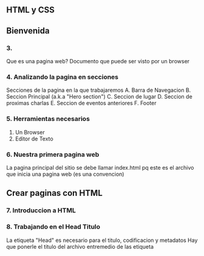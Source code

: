 

## HTML y CSS

## Bienvenida
### 3.
Que es una pagina web?
Documento que puede ser visto por un browser


### 4. Analizando la pagina en secciones

Secciones de la pagina en la que trabajaremos
A. Barra de Navegacion
B. Seccion Principal (a.k.a "Hero section")
C. Seccion de lugar
D. Seccion de proximas charlas
E. Seccion de eventos anteriores
F. Footer

### 5. Herramientas necesarios
 1. Un Browser
 2. Editor de Texto

### 6. Nuestra primera pagina web

La pagina principal del sitio se debe llamar index.html pq este es el archivo que inicia una pagina web (es una convencion)

## Crear paginas con HTML

### 7. Introduccion a HTML

### 8. Trabajando en el Head Titulo

La etiqueta "Head" es necesario para el titulo, codificacion y metadatos
Hay que ponerle el titulo del archivo entremedio de las etiqueta <title>
tambien dentro dentro de la eiqueta head, hay que especificar que pueda leer caracteres como ñ y tildes (utf-8)
Tambien aqui elegimos el icono que aparecera en el tab
La imagen del icono del tab hay que guardarla en la carpeta de nuestra paginas
Ejemplos de metadatos que se pueden poner son:
-Especificar el autor de la pagina web "name = "
-otro es "content = " Esto es lo que va a aparecer en los buscadores
-Se puede ver que otros metadatos se pueden usar en la pagina w3school

### 9. Motores de busqueda y Seccion
Lo que va en la etiqueta <title> es de lo mas clave para SEO. Se recomienda max 50-65 caracteres
"La etiqueta <meta name="description" content="Esta es la meta-description de la página"> no es un
factor crítico en el posicionamiento de una web, pero sí afecta directamente en la tasa de clics
en los resultados de un motor de búsqueda, ya que es el texto que aparece bajo el título en la
página de resultados del buscador."

## Me voy a saltar videos 11-16 para entrar a class

## Añadir CSS

### 29. Propiedad Display inline block

elementos block:
Comienza en una nueva linea y ocupa todo el ancho
Ej: div, h1-h6,p,form, header, footer, section

elementos inline:
No comienzan en nueva linea, usan el minimo ancho posible
Ej: span, a, strong

elementos inline-block
No agrega un salto de linea despues del elementos. Permite establecer un width un height al elemento
ej: imagenes
(Esto se le puede declarar como propiedad en css (ej: display:inline-block;)

Width y height no afectan al padding ni margen. Solo afecta al contenido

Vieport width y height son relativas al tamaño de la pantalla que se este utilizando

medidas relativas son %, vieport, rem (relativo al font raiz del documento), em (1.0x el tamaño del font del padre)

z-index define como se "apilaran" los elementos


## Bootstrap

### 3. Introduccion a Bootstrap

Un framework CSS proveen una estructura basica para resolver problemas tipicos
(Bootstrap es un framework de CSS)
Algo en lo que destaca bootstrap es por su sistema de grillas

### 4. Mobile first
Es solo tener primero en mente como se vera en celulares antes de en computadores
En la pagina de bootstrap hay "Media queries". Esto es lo que se usa para considerar
distintos tamaños de pantalla

Trabajar usando caracteristicas de los diseños responsivos. Esto significa usar
etiquetas meta viewport:
<meta name="viewport"
      content="
      width=device-width,
      initial-sscale=1.0
      ">

Imagenes responsivas: Usar imagenes que respondan al tamaño de la pantalla

### 5. CSS Media queries
Media queries es una técnica introducida en CSS3. Consiste en el uso de una regla ""@media"
para dar estilos de CSS específico, según una o más condicionales. Esta condicional
generalmente corresponde a las características del dispositivo. Cuando el dispositivo cumple
con la condicional, ésta es verdadera, ejecutando ese código CSS que está dentro del media
query

La estructura de un media query consiste en:
-La regla: @media
-Una condición: (min-width: 576px)
-Un bloque de declaraciones {...} donde se introducen los distintos selectores con sus
propiedades.

Ejemplo:
@media (min-width: 576px) {
body{
background: blue;
}
h1 {
color: red;
}
}
@media (min-width: 768px) {
body{
background: red;
}
h1 {
color: blue;
}
}

### 7. Integrando el CDN de bootstrap
Bootstrap esta desarrollado en gran parte por la libreria Jquery de JavaScript
Popper es un plugin de JavaSript para componentes como hover, dropdowns, etc

### 8. Que es el CDN?
CDN significa Content Delivery Network (Red de Distribución de Contenidos). La tecnología
CDN implica una red de servidores repartidos por el mundo que entregan parte del contenido
estático de los sitios web a los visitantes (en función de la ubicación del usuario). Este
contenido estático puede incluir: HTML, imágenes, streaming de audio, streaming de vídeo,
CSS, JavaScript y fuentes tipográficas.
**CDN necesita internet para funcionar

### Probando la integacion de Bootstrap
Bootstrap al final no es mas que una gran hoja de CSS
La razon porque se ponen los script a Jquery, popper, al final, es para que sea
lo ultimo que se cargue de la pagina
